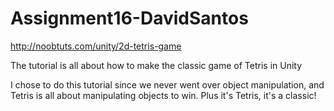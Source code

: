 # Assignment16-DavidSantos
http://noobtuts.com/unity/2d-tetris-game

The tutorial is all about how to make the classic game of Tetris in Unity

I chose to do this tutorial since we never went over object manipulation, and Tetris is all about manipulating objects to win.
Plus it's Tetris, it's a classic!
